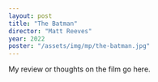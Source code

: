 ```yaml
---
layout: post
title: "The Batman"
director: "Matt Reeves"
year: 2022
poster: "/assets/img/mp/the-batman.jpg"
---
```


My review or thoughts on the film go here.
